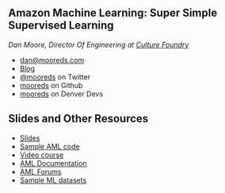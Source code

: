 ## Amazon Machine Learning: Super Simple Supervised Learning
_Dan Moore, Director Of Engineering at [Culture Foundry](https://www.culturefoundry.com)_ 

* dan@mooreds.com
* [Blog](https://www.mooreds.com/wordpress) 
* [@mooreds](https://twitter.com/mooreds) on Twitter
* [mooreds](https://github.com/mooreds) on Github
* [mooreds](https://dever-devs.slack.com) on Denver Devs


## Slides and Other Resources

* [Slides](https://www.slideshare.net/DanMoore12/super-simple-supervised-learning-aml-dan-moore)
* [Sample AML code](https://github.com/mooreds/amazonmachinelearning-anintroduction)
* [Video course](https://www.safaribooksonline.com/library/view/introduction-to-amazon/9781491991138/)
* [AML Documentation](https://aws.amazon.com/aml/)
* [AML Forums](https://forums.aws.amazon.com/forum.jspa?forumID=194&start=0)
* [Sample ML datasets](https://archive.ics.uci.edu/ml/index.php)
